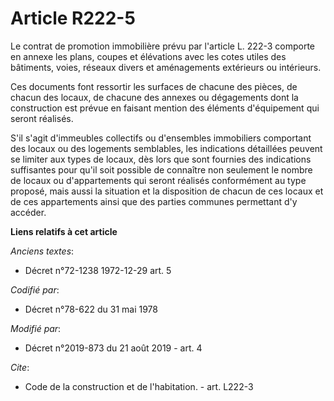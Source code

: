 # Article R222-5

Le contrat de promotion immobilière prévu par l'article L. 222-3 comporte en annexe les plans, coupes et élévations avec les
cotes utiles des bâtiments, voies, réseaux divers et aménagements extérieurs ou intérieurs. 

Ces documents font ressortir les surfaces de chacune des pièces, de chacun des locaux, de chacune des annexes ou dégagements
dont la construction est prévue en faisant mention des éléments d'équipement qui seront réalisés. 

S'il s'agit d'immeubles collectifs ou d'ensembles immobiliers comportant des locaux ou des logements semblables, les
indications détaillées peuvent se limiter aux types de locaux, dès lors que sont fournies des indications suffisantes pour
qu'il soit possible de connaître non seulement le nombre de locaux ou d'appartements qui seront réalisés conformément au type
proposé, mais aussi la situation et la disposition de chacun de ces locaux et de ces appartements ainsi que des parties
communes permettant d'y accéder.

**Liens relatifs à cet article**

_Anciens textes_:

  - Décret n°72-1238 1972-12-29 art. 5

_Codifié par_:

  - Décret n°78-622 du 31 mai 1978

_Modifié par_:

  - Décret n°2019-873 du 21 août 2019 - art. 4

_Cite_:

  - Code de la construction et de l'habitation. - art. L222-3

